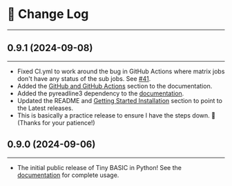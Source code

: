 # :steam_locomotive: Change Log

---

## 0.9.1 (2024-09-08)

---

- Fixed CI.yml to work around the bug in GitHub Actions where matrix jobs don't have any status of the sub jobs. See [#41](https://github.com/John-Robbins/tbp/issues/41).
- Added the [GitHub and GitHub Actions](https://john-robbins.github.io/tbp/project-notes#github-and-github-actions) section to the documentation.
- Added the pyreadline3 dependency to the [documentation](https://john-robbins.github.io/tbp/project-notes#small-python-friction-points).
- Updated the README and [Getting Started Installation](https://john-robbins.github.io/tbp/getting-started#installation) section to point to the Latest releases.
- This is basically a practice release to ensure I have the steps down. :crossed_fingers: (Thanks for your patience!)

## 0.9.0 (2024-09-06)

---

- The initial public release of Tiny BASIC in Python! See the [documentation](https://john-robbins.github.io/tbp/) for complete usage.
